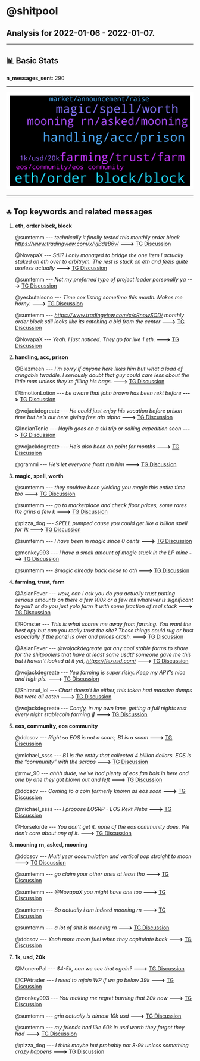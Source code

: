 # **@shitpool**
 ## Analysis for **2022-01-06** - **2022-01-07**.

---

## 📊 **Basic Stats**

**n_messages_sent**: 290

---
![wordcloud](shitpool_1Days_wordcloud.png)

---


## 🔝 **Top keywords and related messages**

1. **eth, order block, block**

    @sumtemm --- *technically it finally tested this monthly order block https://www.tradingview.com/x/vjBdzB6v/* **--->** [TG Discussion](https://t.me/shitpool/714318)

    @NovapaX --- *Still? I only managed to bridge the one item I actually staked on eth over to arbitrym. The rest is stuck on eth and feels quite useless actually* **--->** [TG Discussion](https://t.me/shitpool/714493)

    @sumtemm --- *Not my preferred type of project leader personally ya* **--->** [TG Discussion](https://t.me/shitpool/714326)

    @yesbutalsono --- *Time cex listing sometime this month. Makes me horny.* **--->** [TG Discussion](https://t.me/shitpool/714627)

    @sumtemm --- *https://www.tradingview.com/x/cRnowSOD/ monthly order block still looks like its catching a bid from the center* **--->** [TG Discussion](https://t.me/shitpool/714457)

    @NovapaX --- *Yeah. I just noticed. They go for like 1 eth.* **--->** [TG Discussion](https://t.me/shitpool/714473)

2. **handling, acc, prison**

    @Blazmeen --- *I'm sorry if anyone here likes him but what a load of cringable twaddle.  I seriously doubt that guy could care less about the little man unless they're filling his bags.* **--->** [TG Discussion](https://t.me/shitpool/714323)

    @EmotionLotion --- *be aware that john brown has been rekt before* **--->** [TG Discussion](https://t.me/shitpool/714891)

    @wojackdegreate --- *He could just enjoy his vacation before prison time but he’s out here giving free alp alpha* **--->** [TG Discussion](https://t.me/shitpool/714675)

    @IndianTonic --- *Nayib goes on  a ski trip or sailing expedition soon* **--->** [TG Discussion](https://t.me/shitpool/714809)

    @wojackdegreate --- *He’s also been on point for months* **--->** [TG Discussion](https://t.me/shitpool/714862)

    @grammi --- *He’s let everyone front run him* **--->** [TG Discussion](https://t.me/shitpool/714787)

3. **magic, spell, worth**

    @sumtemm --- *they couldve been yielding you magic this entire time too* **--->** [TG Discussion](https://t.me/shitpool/714484)

    @sumtemm --- *go to marketplace and check floor prices, some rares lke grins a few k* **--->** [TG Discussion](https://t.me/shitpool/714474)

    @pizza_dog --- *SPELL pumped cause you could get like a billion spell for 1k* **--->** [TG Discussion](https://t.me/shitpool/714633)

    @sumtemm --- *I have been in magic since 0 cents* **--->** [TG Discussion](https://t.me/shitpool/714575)

    @monkey993 --- *I have a small amount of magic stuck in the LP mine* **--->** [TG Discussion](https://t.me/shitpool/714527)

    @sumtemm --- *$magic already back close to ath* **--->** [TG Discussion](https://t.me/shitpool/714444)

4. **farming, trust, farm**

    @AsianFever --- *wow, can i ask you do you actually trust putting serious amounts on there a few 100k or a few mil whatever is significant to you? or do you just yolo farm it with some fraction of real stack* **--->** [TG Discussion](https://t.me/shitpool/714367)

    @R0mster --- *This is what scares me away from farming. You want the best apy but can you really trust the site? These things could rug or bust especially if the ponzi is over and prices crash.* **--->** [TG Discussion](https://t.me/shitpool/714398)

    @AsianFever --- *@wojackdegreate got any cool stable farms to share for the shitpoolers that have at least some usdt? someone gave me this but i haven`t looked at it yet, https://flexusd.com/* **--->** [TG Discussion](https://t.me/shitpool/714363)

    @wojackdegreate --- *Yea farming is super risky. Keep my APY’s nice and high pls.* **--->** [TG Discussion](https://t.me/shitpool/714442)

    @Shiranui_lol --- *Chart doesn't lie either, this token had massive dumps but were all eaten* **--->** [TG Discussion](https://t.me/shitpool/714599)

    @wojackdegreate --- *Comfy, in my own lane, getting a full nights rest every night stablecoin farming 🥂* **--->** [TG Discussion](https://t.me/shitpool/714562)

5. **eos, community, eos community**

    @ddcsov --- *Right so EOS is not a scam, B1 is a scam* **--->** [TG Discussion](https://t.me/shitpool/714275)

    @michael_ssss --- *B1 is the entity that collected 4 billion dollars. EOS is the “community” with the scraps* **--->** [TG Discussion](https://t.me/shitpool/714271)

    @rmw_90 --- *ahhh dude, we've had plenty of eos fan bois in here and one by one they got blown out and left* **--->** [TG Discussion](https://t.me/shitpool/714279)

    @ddcsov --- *Coming to a coin formerly known as eos soon* **--->** [TG Discussion](https://t.me/shitpool/714285)

    @michael_ssss --- *I propose EOSRP - EOS Rekt Plebs* **--->** [TG Discussion](https://t.me/shitpool/714281)

    @Horselorde --- *You don’t get it, none of the eos community does. We don’t care about any of it.* **--->** [TG Discussion](https://t.me/shitpool/714276)

6. **mooning rn, asked, mooning**

    @ddcsov --- *Multi year accumulation and vertical pop straight to moon* **--->** [TG Discussion](https://t.me/shitpool/714284)

    @sumtemm --- *go claim your other ones at least tho* **--->** [TG Discussion](https://t.me/shitpool/714525)

    @sumtemm --- *@NovapaX you might have one too* **--->** [TG Discussion](https://t.me/shitpool/714507)

    @sumtemm --- *So actually i am indeed mooning rn* **--->** [TG Discussion](https://t.me/shitpool/714576)

    @sumtemm --- *a lot of shit is mooning rn* **--->** [TG Discussion](https://t.me/shitpool/714571)

    @ddcsov --- *Yeah more moon fuel when they capitulate back* **--->** [TG Discussion](https://t.me/shitpool/714282)

7. **1k, usd, 20k**

    @MoneroPal --- *$4-5k, can we see that again?* **--->** [TG Discussion](https://t.me/shitpool/714339)

    @CPAtrader --- *I need to rejoin WP if we go below 39k* **--->** [TG Discussion](https://t.me/shitpool/714740)

    @monkey993 --- *You making me regret burning that 20k now* **--->** [TG Discussion](https://t.me/shitpool/714619)

    @sumtemm --- *grin actually is almost 10k usd* **--->** [TG Discussion](https://t.me/shitpool/714475)

    @sumtemm --- *my friends had like 60k in usd worth they forgot they had* **--->** [TG Discussion](https://t.me/shitpool/714467)

    @pizza_dog --- *I think maybe but probably not 8-9k unless something crazy happens* **--->** [TG Discussion](https://t.me/shitpool/714340)

